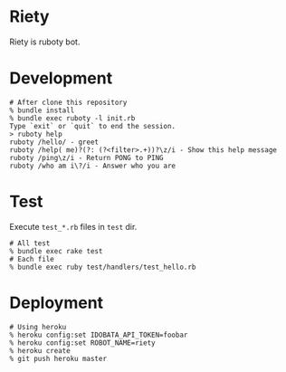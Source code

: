 # Riety

Riety is ruboty bot.

# Development

```
# After clone this repository
% bundle install
% bundle exec ruboty -l init.rb
Type `exit` or `quit` to end the session.
> ruboty help
ruboty /hello/ - greet
ruboty /help( me)?(?: (?<filter>.+))?\z/i - Show this help message
ruboty /ping\z/i - Return PONG to PING
ruboty /who am i\?/i - Answer who you are
```

# Test

Execute `test_*.rb` files in `test` dir.

```
# All test
% bundle exec rake test
# Each file
% bundle exec ruby test/handlers/test_hello.rb
```

# Deployment

```
# Using heroku
% heroku config:set IDOBATA_API_TOKEN=foobar
% heroku config:set ROBOT_NAME=riety
% heroku create
% git push heroku master
```
